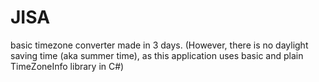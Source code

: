 # JISA
basic timezone converter made in 3 days.
(However, there is no daylight saving time (aka summer time), as this application uses basic and plain TimeZoneInfo library in C#)
